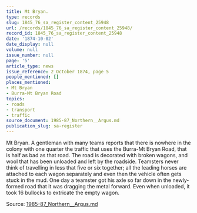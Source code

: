 ```yaml
---
title: Mt Bryan.
type: records
slug: 1845_76_sa_register_content_25948
url: /records/1845_76_sa_register_content_25948/
record_id: 1845_76_sa_register_content_25948
date: '1874-10-02'
date_display: null
volume: null
issue_number: null
page: '5'
article_type: news
issue_reference: 2 October 1874, page 5
people_mentioned: []
places_mentioned:
- Mt Bryan
- Burra-Mt Bryan Road
topics:
- roads
- transport
- traffic
source_document: 1985-87_Northern__Argus.md
publication_slug: sa-register
---
```


Mt Bryan.  A gentleman with many teams reports that there is nowhere in the colony with one quarter the traffic that uses the Burra-Mt Bryan Road, that is half as bad as that road. The road is decorated with broken wagons, and wool that has been unloaded and left by the roadside.  Teamsters never think of travelling in less that five or six together; all the leading horses are attached to each wagon separately and even then the vehicle often gets stuck in the mud.  One day a teamster got his axle so far down in the newly-formed road that it was dragging the metal forward.  Even when unloaded, it took 16 bullocks to extricate the empty wagon.

Source: [1985-87_Northern__Argus.md](/downloads/markdown/1985-87_Northern__Argus.md)
